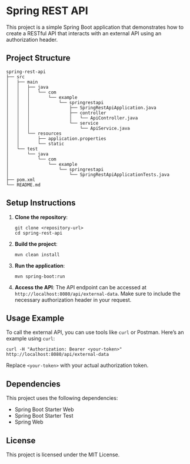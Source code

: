 # Spring REST API

This project is a simple Spring Boot application that demonstrates how to create a RESTful API that interacts with an external API using an authorization header.

## Project Structure

```
spring-rest-api
├── src
│   ├── main
│   │   ├── java
│   │   │   └── com
│   │   │       └── example
│   │   │           └── springrestapi
│   │   │               ├── SpringRestApiApplication.java
│   │   │               ├── controller
│   │   │               │   └── ApiController.java
│   │   │               └── service
│   │   │                   └── ApiService.java
│   │   └── resources
│   │       ├── application.properties
│   │       └── static
│   └── test
│       └── java
│           └── com
│               └── example
│                   └── springrestapi
│                       └── SpringRestApiApplicationTests.java
├── pom.xml
└── README.md
```

## Setup Instructions

1. **Clone the repository**:
   ```
   git clone <repository-url>
   cd spring-rest-api
   ```

2. **Build the project**:
   ```
   mvn clean install
   ```

3. **Run the application**:
   ```
   mvn spring-boot:run
   ```

4. **Access the API**:
   The API endpoint can be accessed at `http://localhost:8080/api/external-data`. Make sure to include the necessary authorization header in your request.

## Usage Example

To call the external API, you can use tools like `curl` or Postman. Here’s an example using `curl`:

```
curl -H "Authorization: Bearer <your-token>" http://localhost:8080/api/external-data
```

Replace `<your-token>` with your actual authorization token.

## Dependencies

This project uses the following dependencies:
- Spring Boot Starter Web
- Spring Boot Starter Test
- Spring Web

## License

This project is licensed under the MIT License.